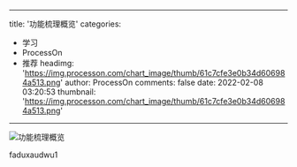 
---
title: '功能梳理概览'
categories: 
 - 学习
 - ProcessOn
 - 推荐
headimg: 'https://img.processon.com/chart_image/thumb/61c7cfe3e0b34d606984a513.png'
author: ProcessOn
comments: false
date: 2022-02-08 03:20:53
thumbnail: 'https://img.processon.com/chart_image/thumb/61c7cfe3e0b34d606984a513.png'
---

<div>   
<img class="thumb" alt="功能梳理概览" src="https://img.processon.com/chart_image/thumb/61c7cfe3e0b34d606984a513.png" referrerpolicy="no-referrer">
<p>faduxaudwu1</p>  
</div>
            
